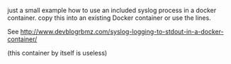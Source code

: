 
just a small example how to use an included syslog process in a docker container.
copy this into an existing Docker container or use the lines.

See http://www.devblogrbmz.com/syslog-logging-to-stdout-in-a-docker-container/

(this container by itself is useless)
